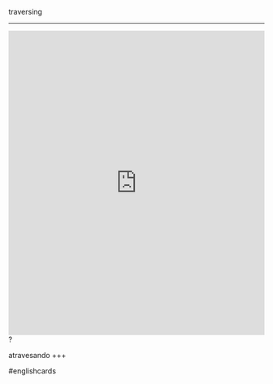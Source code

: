traversing
___
<iframe src="https://youglish.com/pronounce/traversing/english" style="width:100%; height:600px;" frameborder="0"></iframe>
?

atravesando
+++

#englishcards